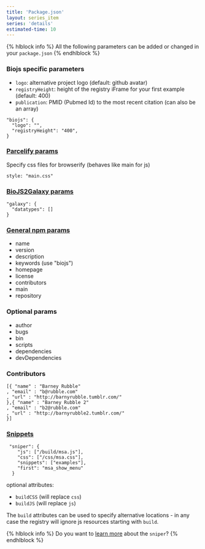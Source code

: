 ```yaml
---
title: 'Package.json'
layout: series_item
series: 'details'
estimated-time: 10
---
```


{% hlblock info %}
All the following parameters can be added or changed in your `package.json`
{% endhlblock %}

### Biojs specific parameters

* `logo`: alternative project logo (default: github avatar)
* `registryHeight`: height of the registry iFrame for your first example (default: 400)
* `publication`: PMID (Pubmed Id) to the most recent citation (can also be an array)

~~~
"biojs": {
  "logo": "",
  "registryHeight": "400",
}
~~~

### [Parcelify params](https://github.com/rotundasoftware/parcelify)

Specify css files for browserify (behaves like main for js)

~~~
style: "main.css"
~~~

### [BioJS2Galaxy params](https://github.com/biojs/biojs2galaxy)

~~~
"galaxy": {
  "datatypes": []
}
~~~


### [General npm params](https://www.npmjs.org/doc/files/package.json.html)

* name
* version
* description
* keywords (use "biojs")
* homepage
* license
* contributors
* main
* repository

### Optional params

* author
* bugs
* bin
* scripts
* dependencies
* devDependencies

### Contributors

~~~
[{ "name" : "Barney Rubble"
, "email" : "b@rubble.com"
, "url" : "http://barnyrubble.tumblr.com/"
},{ "name" : "Barney Rubble 2"
, "email" : "b2@rubble.com"
, "url" : "http://barnyrubble2.tumblr.com/"
}]
~~~

### [Snippets](https://github.com/biojs/biojs-sniper)

~~~
 "sniper": {
    "js": ["/build/msa.js"],
    "css": ["/css/msa.css"],
    "snippets": ["examples"],
    "first": "msa_show_menu"
  }
~~~

optional attributes:

* `buildCSS` (will replace `css`)
* `buildJS` (will replace `js`)

The `build` attributes can be used to specify alternative locations - in any case the registry will ignore js resources starting with `build`.

{% hlblock info %}
Do you want to [learn more](https://github.com/biojs/biojs-sniper) about the `sniper`?
{% endhlblock %}
